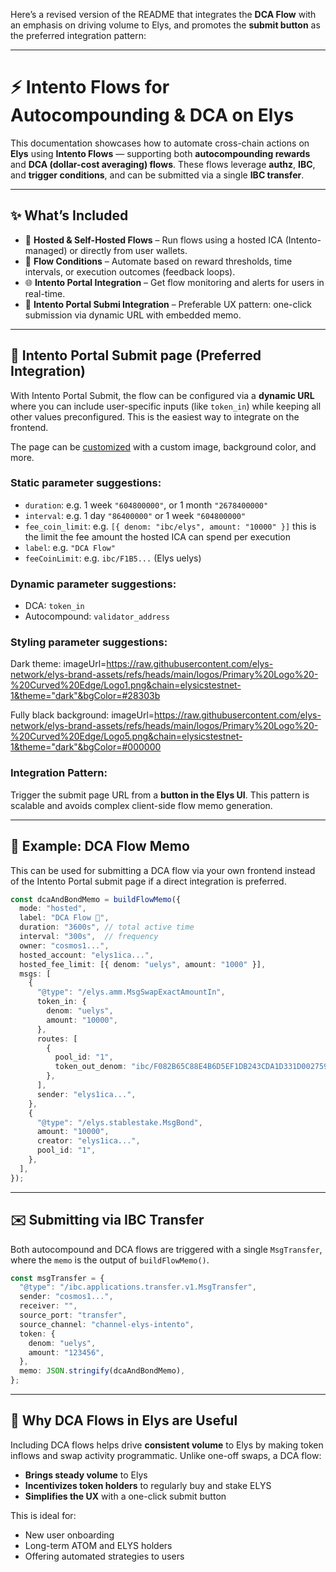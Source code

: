Here’s a revised version of the README that integrates the **DCA Flow** with an emphasis on driving volume to Elys, and promotes the **submit button** as the preferred integration pattern:

---

# ⚡ Intento Flows for Autocompounding & DCA on Elys

This documentation showcases how to automate cross-chain actions on **Elys** using **Intento Flows** — supporting both **autocompounding rewards** and **DCA (dollar-cost averaging) flows**. These flows leverage **authz**, **IBC**, and **trigger conditions**, and can be submitted via a single **IBC transfer**.

---

## ✨ What’s Included

* 🔁 **Hosted & Self-Hosted Flows** – Run flows using a hosted ICA (Intento-managed) or directly from user wallets.
* 🧠 **Flow Conditions** – Automate based on reward thresholds, time intervals, or execution outcomes (feedback loops).
* 🌐 **Intento Portal Integration** – Get flow monitoring and alerts for users in real-time.
* 🧪 **Intento Portal Submi Integration** – Preferable UX pattern: one-click submission via dynamic URL with embedded memo.
---

## 🚀 Intento Portal Submit page (Preferred Integration)

With Intento Portal Submit, the flow can be configured via  a **dynamic URL** where you can include user-specific inputs (like `token_in`) while keeping all other values preconfigured. This is the easiest way to integrate on the frontend. 

The page can be [customized](https://docs.intento.zone/using-flows/submit-page) with a custom image, background color, and more.

### Static parameter suggestions:

* `duration`: e.g. 1 week `"604800000"`, or 1 month `"2678400000"`
* `interval`: e.g. 1 day `"86400000"` or 1 week `"604800000"`
* `fee_coin_limit`: e.g. `[{ denom: "ibc/elys", amount: "10000" }]` this is the limit the fee amount the hosted ICA can spend per execution
* `label`: e.g. `"DCA Flow"`
* `feeCoinLimit`: e.g. `ibc/F1B5...` (Elys uelys)

### Dynamic parameter suggestions:

* DCA: `token_in`
* Autocompound: `validator_address` 

### Styling parameter suggestions:

Dark theme:
imageUrl=https://raw.githubusercontent.com/elys-network/elys-brand-assets/refs/heads/main/logos/Primary%20Logo%20-%20Curved%20Edge/Logo1.png&chain=elysicstestnet-1&theme="dark"&bgColor=#28303b

Fully black background:
imageUrl=https://raw.githubusercontent.com/elys-network/elys-brand-assets/refs/heads/main/logos/Primary%20Logo%20-%20Curved%20Edge/Logo5.png&chain=elysicstestnet-1&theme="dark"&bgColor=#000000


### Integration Pattern:

Trigger the submit page URL from a **button in the Elys UI**. This pattern is scalable and avoids complex client-side flow memo generation.

---

## 💸 Example: DCA Flow Memo

This can be used for submitting a DCA flow via your own frontend instead of the Intento Portal submit page if a direct integration is preferred.

```ts
const dcaAndBondMemo = buildFlowMemo({
  mode: "hosted",
  label: "DCA Flow 🚰",
  duration: "3600s", // total active time
  interval: "300s",  // frequency
  owner: "cosmos1...",
  hosted_account: "elys1ica...",
  hosted_fee_limit: [{ denom: "uelys", amount: "1000" }],
  msgs: [
    {
      "@type": "/elys.amm.MsgSwapExactAmountIn",
      token_in: {
        denom: "uelys",
        amount: "10000",
      },
      routes: [
        {
          pool_id: "1",
          token_out_denom: "ibc/F082B65C88E4B6D5EF1DB243CDA1D331D002759E938A0F5CD3FFDC5D53B3E349",
        },
      ],
      sender: "elys1ica...",
    },
    {
      "@type": "/elys.stablestake.MsgBond",
      amount: "10000",
      creator: "elys1ica...",
      pool_id: "1",
    },
  ],
});
```

---

## ✉️ Submitting via IBC Transfer

Both autocompound and DCA flows are triggered with a single `MsgTransfer`, where the `memo` is the output of `buildFlowMemo()`.

```ts
const msgTransfer = {
  "@type": "/ibc.applications.transfer.v1.MsgTransfer",
  sender: "cosmos1...",
  receiver: "",
  source_port: "transfer",
  source_channel: "channel-elys-intento",
  token: {
    denom: "uelys",
    amount: "123456",
  },
  memo: JSON.stringify(dcaAndBondMemo),
};
```

---

## 📣 Why DCA Flows in Elys are Useful

Including DCA flows helps drive **consistent volume** to Elys by making token inflows and swap activity programmatic.
Unlike one-off swaps, a DCA flow:

* **Brings steady volume** to Elys
* **Incentivizes token holders** to regularly buy and stake ELYS
* **Simplifies the UX** with a one-click submit button

This is ideal for:

* New user onboarding
* Long-term ATOM and ELYS holders
* Offering automated strategies to users
